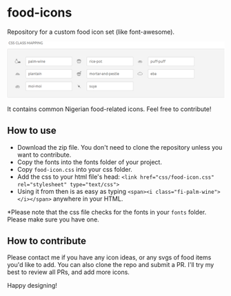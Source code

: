 # food-icons
Repository for a custom food icon set (like font-awesome).

![All available icons](img/screenshot-1.png)

It contains common Nigerian food-related icons. Feel free to contribute!

## How to use
- Download the zip file. You don't need to clone the repository unless you want to contribute.
- Copy the fonts into the fonts folder of your project.
- Copy `food-icon.css` into your css folder.
- Add the css to your html file's head: `<link href="css/food-icon.css" rel="stylesheet" type="text/css">`
- Using it from then is as easy as typing `<span><i class="fi-palm-wine"></i></span>` anywhere in your HTML.

*Please note that the css file checks for the fonts in your `fonts` folder. Please make sure you have one.

## How to contribute
Please contact me if you have any icon ideas, or any svgs of food items you'd like to add.
You can also clone the repo and submit a PR. I'll try my best to review all PRs, and add more icons.


Happy designing!